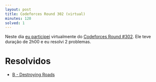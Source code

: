 ```yaml
---
layout: post
title: Codeforces Round 302 (virtual)
minutes: 120
solved: 1
---
```


Neste dia [eu participei](http://codeforces.com/contest/543/standings/participant/8143999#p8143999) virtualmente do [Codeforces Round #302](http://codeforces.com/contest/543). Ele teve duração de 2h00 e eu resolvi 2 problemas.

# Resolvidos
- [B - Destroying Roads](http://codeforces.com/contest/543/problem/B)
